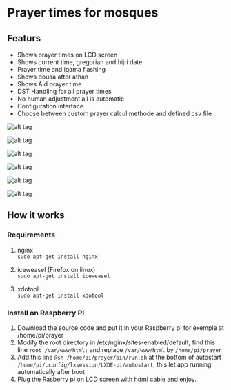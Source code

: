 # Prayer times for mosques ###

## Featurs

* Shows prayer times on LCD screen
* Shows current time, gregorian and hijri date
* Prayer time and iqama flashing
* Shows douaa after athan
* Shows Aid prayer time
* DST Handling for all prayer times
* No human adjustment all is automatic
* Configuration interface
* Choose between custom prayer calcul methode and defined csv file

![alt tag](http://priere.mosquee-houilles.fr/img/EN-screen.png)

![alt tag](http://priere.mosquee-houilles.fr/img/FR-screen.png)

![alt tag](http://priere.mosquee-houilles.fr/img/AR-screen.png)

![alt tag](http://priere.mosquee-houilles.fr/img/configure.png)

![alt tag](http://priere.mosquee-houilles.fr/img/iqama.png)

![alt tag](http://priere.mosquee-houilles.fr/img/douaa-after-athan.svg)

## How it works

### Requirements
1. nginx  
`sudo apt-get install nginx`

2. iceweasel (Firefox on linux)  
`sudo apt-get install iceweasel`

3. xdotool  
`sudo apt-get install xdotool`

### Install on Raspberry PI
1. Download the source code and put it in your Raspberry pi for exemple at /home/pi/prayer
2. Modify the root directory in /etc/nginx/sites-enabled/default, find this line `root /var/www/html;` and replace `/var/www/html` by `/home/pi/prayer`
3. Add this line `@sh /home/pi/prayer/bin/run.sh` at the bottom of autostart `/home/pi/.config/lxsession/LXDE-pi/autostart`, this let app running automatically after boot
4. Plug the Rasberry pi on LCD screen with hdmi cable and enjoy.
